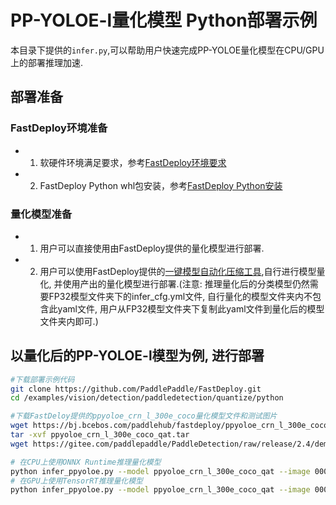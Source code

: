 # PP-YOLOE-l量化模型 Python部署示例
本目录下提供的`infer.py`,可以帮助用户快速完成PP-YOLOE量化模型在CPU/GPU上的部署推理加速.

## 部署准备
### FastDeploy环境准备
- 1. 软硬件环境满足要求，参考[FastDeploy环境要求](../../../../../../docs/cn/build_and_install/download_prebuilt_libraries.md)  
- 2. FastDeploy Python whl包安装，参考[FastDeploy Python安装](../../../../../../docs/cn/build_and_install/download_prebuilt_libraries.md)

### 量化模型准备
- 1. 用户可以直接使用由FastDeploy提供的量化模型进行部署.
- 2. 用户可以使用FastDeploy提供的[一键模型自动化压缩工具](../../tools/auto_compression/),自行进行模型量化, 并使用产出的量化模型进行部署.(注意: 推理量化后的分类模型仍然需要FP32模型文件夹下的infer_cfg.yml文件, 自行量化的模型文件夹内不包含此yaml文件, 用户从FP32模型文件夹下复制此yaml文件到量化后的模型文件夹内即可.)


## 以量化后的PP-YOLOE-l模型为例, 进行部署
```bash
#下载部署示例代码
git clone https://github.com/PaddlePaddle/FastDeploy.git
cd /examples/vision/detection/paddledetection/quantize/python

#下载FastDeloy提供的ppyoloe_crn_l_300e_coco量化模型文件和测试图片
wget https://bj.bcebos.com/paddlehub/fastdeploy/ppyoloe_crn_l_300e_coco_qat.tar
tar -xvf ppyoloe_crn_l_300e_coco_qat.tar
wget https://gitee.com/paddlepaddle/PaddleDetection/raw/release/2.4/demo/000000014439.jpg

# 在CPU上使用ONNX Runtime推理量化模型
python infer_ppyoloe.py --model ppyoloe_crn_l_300e_coco_qat --image 000000014439.jpg --device cpu --backend ort
# 在GPU上使用TensorRT推理量化模型
python infer_ppyoloe.py --model ppyoloe_crn_l_300e_coco_qat --image 000000014439.jpg --device gpu --backend trt
```

